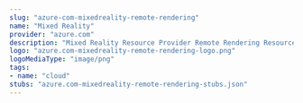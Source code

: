 ```yaml
---
slug: "azure-com-mixedreality-remote-rendering"
name: "Mixed Reality"
provider: "azure.com"
description: "Mixed Reality Resource Provider Remote Rendering Resource API"
logo: "azure.com-mixedreality-remote-rendering-logo.png"
logoMediaType: "image/png"
tags:
- name: "cloud"
stubs: "azure.com-mixedreality-remote-rendering-stubs.json"
---
```


